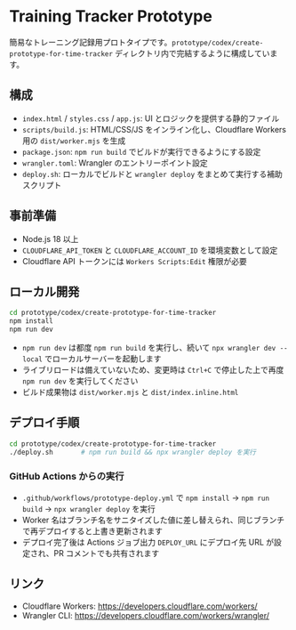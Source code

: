 # Training Tracker Prototype

簡易なトレーニング記録用プロトタイプです。`prototype/codex/create-prototype-for-time-tracker` ディレクトリ内で完結するように構成しています。

## 構成
- `index.html` / `styles.css` / `app.js`: UI とロジックを提供する静的ファイル
- `scripts/build.js`: HTML/CSS/JS をインライン化し、Cloudflare Workers 用の `dist/worker.mjs` を生成
- `package.json`: `npm run build` でビルドが実行できるようにする設定
- `wrangler.toml`: Wrangler のエントリーポイント設定
- `deploy.sh`: ローカルでビルドと `wrangler deploy` をまとめて実行する補助スクリプト

## 事前準備
- Node.js 18 以上
- `CLOUDFLARE_API_TOKEN` と `CLOUDFLARE_ACCOUNT_ID` を環境変数として設定
- Cloudflare API トークンには `Workers Scripts:Edit` 権限が必要

## ローカル開発
```bash
cd prototype/codex/create-prototype-for-time-tracker
npm install
npm run dev
```

- `npm run dev` は都度 `npm run build` を実行し、続いて `npx wrangler dev --local` でローカルサーバーを起動します
- ライブリロードは備えていないため、変更時は `Ctrl+C` で停止した上で再度 `npm run dev` を実行してください
- ビルド成果物は `dist/worker.mjs` と `dist/index.inline.html`

## デプロイ手順
```bash
cd prototype/codex/create-prototype-for-time-tracker
./deploy.sh       # npm run build && npx wrangler deploy を実行
```

### GitHub Actions からの実行
- `.github/workflows/prototype-deploy.yml` で `npm install` → `npm run build` → `npx wrangler deploy` を実行
- Worker 名はブランチ名をサニタイズした値に差し替えられ、同じブランチで再デプロイすると上書き更新されます
- デプロイ完了後は Actions ジョブ出力 `DEPLOY_URL` にデプロイ先 URL が設定され、PR コメントでも共有されます

## リンク
- Cloudflare Workers: <https://developers.cloudflare.com/workers/>
- Wrangler CLI: <https://developers.cloudflare.com/workers/wrangler/>
